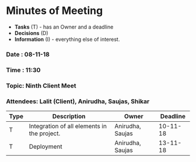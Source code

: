 # Minutes of Meeting

* **Tasks** (T) - has an Owner and a deadline
* **Decisions** (D)
* **Information** (I) - everything else of interest.
 
### Date : 08-11-18
### Time : 11:30
### Topic: Ninth Client Meet
### Attendees: Lalit (Client), Anirudha, Saujas, Shikar

Type | Description | Owner | Deadline  
--- | --- | --- | ---  
T | Integration of all elements in the project. | Anirudha, Saujas | 10-11-18
T | Deployment | Anirudha, Saujas | 13-11-18